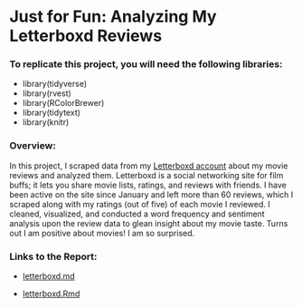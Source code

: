 # Just for Fun: Analyzing My Letterboxd Reviews

### To replicate this project, you will need the following libraries: 
* library(tidyverse)
* library(rvest)
* library(RColorBrewer)
* library(tidytext)
* library(knitr)

### Overview: 

In this project, I scraped data from my [Letterboxd account](https://letterboxd.com/arnaoz/) about my movie reviews and analyzed them. Letterboxd is a social networking site for film buffs; it lets you share movie lists, ratings, and reviews with friends. I have been active on the site since January and left more than 60 reviews, which I scraped along with my ratings (out of five) of each movie I reviewed. I cleaned, visualized, and conducted a word frequency and sentiment analysis upon the review data to glean insight about my movie taste. Turns out I am positive about movies! I am so surprised.  

### Links to the Report: 

* [letterboxd.md](hhttps://github.com/zanderarnao/Letterboxd-Reviews/blob/6c1109b8920fbd7a8b64f370d077dcf81824da8a/letterboxd.md)

* [letterboxd.Rmd](https://github.com/zanderarnao/Letterboxd-Reviews/blob/6c1109b8920fbd7a8b64f370d077dcf81824da8a/letterboxd.Rmd)
